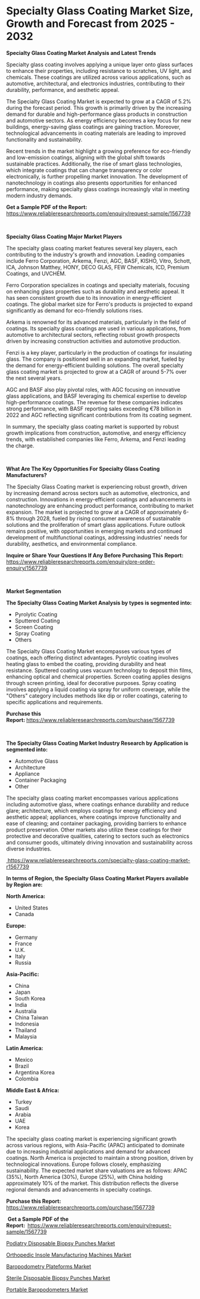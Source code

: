 <p><h1>Specialty Glass Coating Market Size, Growth and Forecast from 2025 - 2032</h1></p><p><strong>Specialty Glass Coating Market Analysis and Latest Trends</strong></p>
<p><p>Specialty glass coating involves applying a unique layer onto glass surfaces to enhance their properties, including resistance to scratches, UV light, and chemicals. These coatings are utilized across various applications, such as automotive, architectural, and electronics industries, contributing to their durability, performance, and aesthetic appeal.</p><p>The Specialty Glass Coating Market is expected to grow at a CAGR of 5.2% during the forecast period. This growth is primarily driven by the increasing demand for durable and high-performance glass products in construction and automotive sectors. As energy efficiency becomes a key focus for new buildings, energy-saving glass coatings are gaining traction. Moreover, technological advancements in coating materials are leading to improved functionality and sustainability.</p><p>Recent trends in the market highlight a growing preference for eco-friendly and low-emission coatings, aligning with the global shift towards sustainable practices. Additionally, the rise of smart glass technologies, which integrate coatings that can change transparency or color electronically, is further propelling market innovation. The development of nanotechnology in coatings also presents opportunities for enhanced performance, making specialty glass coatings increasingly vital in meeting modern industry demands.</p></p>
<p><strong>Get a Sample PDF of the Report:&nbsp;</strong> <a href="https://www.reliableresearchreports.com/enquiry/request-sample/1567739?utm_campaign=123&utm_medium=2&utm_source=Github&utm_content=ia&utm_term=23032025&utm_id=specialty-glass-coating">https://www.reliableresearchreports.com/enquiry/request-sample/1567739</a></p>
<p>&nbsp;</p>
<p><strong>Specialty Glass Coating Major Market Players</strong></p>
<p><p>The specialty glass coating market features several key players, each contributing to the industry's growth and innovation. Leading companies include Ferro Corporation, Arkema, Fenzi, AGC, BASF, KISHO, Vitro, Schott, ICA, Johnson Matthey, HONY, DECO GLAS, FEW Chemicals, ICD, Premium Coatings, and UVCHEM.</p><p>Ferro Corporation specializes in coatings and specialty materials, focusing on enhancing glass properties such as durability and aesthetic appeal. It has seen consistent growth due to its innovation in energy-efficient coatings. The global market size for Ferro's products is projected to expand significantly as demand for eco-friendly solutions rises.</p><p>Arkema is renowned for its advanced materials, particularly in the field of coatings. Its specialty glass coatings are used in various applications, from automotive to architectural sectors, reflecting robust growth prospects driven by increasing construction activities and automotive production.</p><p>Fenzi is a key player, particularly in the production of coatings for insulating glass. The company is positioned well in an expanding market, fueled by the demand for energy-efficient building solutions. The overall specialty glass coating market is projected to grow at a CAGR of around 5-7% over the next several years.</p><p>AGC and BASF also play pivotal roles, with AGC focusing on innovative glass applications, and BASF leveraging its chemical expertise to develop high-performance coatings. The revenue for these companies indicates strong performance, with BASF reporting sales exceeding €78 billion in 2022 and AGC reflecting significant contributions from its coating segment.</p><p>In summary, the specialty glass coating market is supported by robust growth implications from construction, automotive, and energy efficiency trends, with established companies like Ferro, Arkema, and Fenzi leading the charge.</p></p>
<p>&nbsp;</p>
<p><strong>What Are The Key Opportunities For Specialty Glass Coating Manufacturers?</strong></p>
<p><p>The Specialty Glass Coating market is experiencing robust growth, driven by increasing demand across sectors such as automotive, electronics, and construction. Innovations in energy-efficient coatings and advancements in nanotechnology are enhancing product performance, contributing to market expansion. The market is projected to grow at a CAGR of approximately 6-8% through 2028, fueled by rising consumer awareness of sustainable solutions and the proliferation of smart glass applications. Future outlook remains positive, with opportunities in emerging markets and continued development of multifunctional coatings, addressing industries' needs for durability, aesthetics, and environmental compliance.</p></p>
<p><strong>Inquire or Share Your Questions If Any Before Purchasing This Report:</strong> <a href="https://www.reliableresearchreports.com/enquiry/pre-order-enquiry/1567739?utm_campaign=123&utm_medium=2&utm_source=Github&utm_content=ia&utm_term=23032025&utm_id=specialty-glass-coating">https://www.reliableresearchreports.com/enquiry/pre-order-enquiry/1567739</a></p>
<p>&nbsp;</p>
<p><strong>Market Segmentation</strong></p>
<p><strong>The Specialty Glass Coating Market Analysis by types is segmented into:</strong></p>
<p><ul><li>Pyrolytic Coating</li><li>Sputtered Coating</li><li>Screen Coating</li><li>Spray Coating</li><li>Others</li></ul></p>
<p><p>The Specialty Glass Coating Market encompasses various types of coatings, each offering distinct advantages. Pyrolytic coating involves heating glass to embed the coating, providing durability and heat resistance. Sputtered coating uses vacuum technology to deposit thin films, enhancing optical and chemical properties. Screen coating applies designs through screen printing, ideal for decorative purposes. Spray coating involves applying a liquid coating via spray for uniform coverage, while the "Others" category includes methods like dip or roller coatings, catering to specific applications and requirements.</p></p>
<p><strong>Purchase this Report:&nbsp;</strong><a href="https://www.reliableresearchreports.com/purchase/1567739?utm_campaign=123&utm_medium=2&utm_source=Github&utm_content=ia&utm_term=23032025&utm_id=specialty-glass-coating">https://www.reliableresearchreports.com/purchase/1567739</a></p>
<p>&nbsp;</p>
<p><strong>The Specialty Glass Coating Market Industry Research by Application is segmented into:</strong></p>
<p><ul><li>Automotive Glass</li><li>Architecture</li><li>Appliance</li><li>Container Packaging</li><li>Other</li></ul></p>
<p><p>The specialty glass coating market encompasses various applications including automotive glass, where coatings enhance durability and reduce glare; architecture, which employs coatings for energy efficiency and aesthetic appeal; appliances, where coatings improve functionality and ease of cleaning; and container packaging, providing barriers to enhance product preservation. Other markets also utilize these coatings for their protective and decorative qualities, catering to sectors such as electronics and consumer goods, ultimately driving innovation and sustainability across diverse industries.</p></p>
<p><a href="https://www.reliableresearchreports.com/specialty-glass-coating-market-r1567739?utm_campaign=123&utm_medium=2&utm_source=Github&utm_content=ia&utm_term=23032025&utm_id=specialty-glass-coating">&nbsp;https://www.reliableresearchreports.com/specialty-glass-coating-market-r1567739</a></p>
<p><strong>In terms of Region, the Specialty Glass Coating Market Players available by Region are:</strong></p>
<p>
    <p> <strong> North America: </strong>
        <ul>
            <li>United States</li>
            <li>Canada</li>
        </ul>
        </p> 
    <p> <strong> Europe: </strong>
        <ul>
            <li>Germany</li>
            <li>France</li>
            <li>U.K.</li>
            <li>Italy</li>
            <li>Russia</li>
        </ul>
        </p> 
    <p> <strong> Asia-Pacific: </strong>
        <ul>
            <li>China</li>
            <li>Japan</li>
            <li>South Korea</li>
            <li>India</li>
            <li>Australia</li>
            <li>China Taiwan</li>
            <li>Indonesia</li>
            <li>Thailand</li>
            <li>Malaysia</li>
        </ul>
        </p> 
    <p> <strong> Latin America: </strong>
        <ul>
            <li>Mexico</li>
            <li>Brazil</li>
            <li>Argentina Korea</li>
            <li>Colombia</li>
        </ul>
        </p> 
    <p> <strong> Middle East & Africa: </strong>
        <ul>
            <li>Turkey</li>
            <li>Saudi</li>
            <li>Arabia</li>
            <li>UAE</li>
            <li>Korea</li>
        </ul>
    </p>
    </p>
<p><p>The specialty glass coating market is experiencing significant growth across various regions, with Asia-Pacific (APAC) anticipated to dominate due to increasing industrial applications and demand for advanced coatings. North America is projected to maintain a strong position, driven by technological innovations. Europe follows closely, emphasizing sustainability. The expected market share valuations are as follows: APAC (35%), North America (30%), Europe (25%), with China holding approximately 10% of the market. This distribution reflects the diverse regional demands and advancements in specialty coatings.</p></p>
<p><strong>Purchase this Report: </strong><a href="https://www.reliableresearchreports.com/purchase/1567739?utm_campaign=123&utm_medium=2&utm_source=Github&utm_content=ia&utm_term=23032025&utm_id=specialty-glass-coating">https://www.reliableresearchreports.com/purchase/1567739</a></p>
<p>&nbsp;<strong>Get a Sample PDF of the Report:&nbsp;&nbsp;</strong><a href="https://www.reliableresearchreports.com/enquiry/request-sample/1567739?utm_campaign=123&utm_medium=2&utm_source=Github&utm_content=ia&utm_term=23032025&utm_id=specialty-glass-coating">https://www.reliableresearchreports.com/enquiry/request-sample/1567739</a></p>
<p><strong></strong></p>
<p><p><a href="https://github.com/pilukypalis/Market-Research-Report-List-1/blob/main/podiatry-disposable-biopsy-punches-market.md?utm_campaign=123&utm_medium=2&utm_source=Github&utm_content=ia&utm_term=23032025&utm_id=specialty-glass-coating">Podiatry Disposable Biopsy Punches Market</a></p><p><a href="https://github.com/latzerelfigo48/Market-Research-Report-List-1/blob/main/orthopedic-insole-manufacturing-machines-market.md?utm_campaign=123&utm_medium=2&utm_source=Github&utm_content=ia&utm_term=23032025&utm_id=specialty-glass-coating">Orthopedic Insole Manufacturing Machines Market</a></p><p><a href="https://github.com/reahmmunises/Market-Research-Report-List-1/blob/main/baropodometry-plateforms-market.md?utm_campaign=123&utm_medium=2&utm_source=Github&utm_content=ia&utm_term=23032025&utm_id=specialty-glass-coating">Baropodometry Plateforms Market</a></p><p><a href="https://github.com/jugutstam/Market-Research-Report-List-1/blob/main/sterile-disposable-biopsy-punches-market.md?utm_campaign=123&utm_medium=2&utm_source=Github&utm_content=ia&utm_term=23032025&utm_id=specialty-glass-coating">Sterile Disposable Biopsy Punches Market</a></p><p><a href="https://github.com/moratronak3q/Market-Research-Report-List-1/blob/main/portable-baropodometers-market.md?utm_campaign=123&utm_medium=2&utm_source=Github&utm_content=ia&utm_term=23032025&utm_id=specialty-glass-coating">Portable Baropodometers Market</a></p></p>